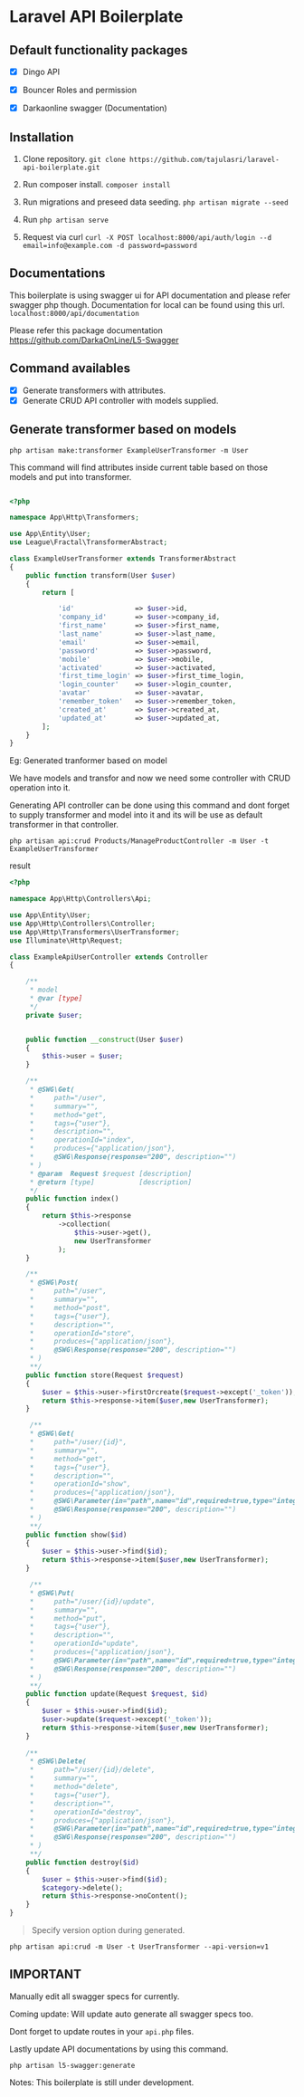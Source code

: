 # Laravel API Boilerplate

## Default functionality packages
- [x] Dingo API
- [x] Bouncer Roles and permission
- [x] Darkaonline swagger (Documentation)


## Installation

1. Clone repository.
`git clone https://github.com/tajulasri/laravel-api-boilerplate.git`

2. Run composer install.
`composer install`

3. Run migrations and preseed data seeding.
`php artisan migrate --seed `

4. Run `php artisan serve`

5. Request via curl `curl -X POST localhost:8000/api/auth/login --d email=info@example.com -d password=password`


## Documentations
This boilerplate is using swagger ui for API documentation and please refer swagger php though. Documentation for local can be found using this url.
`localhost:8000/api/documentation`

Please refer this package documentation https://github.com/DarkaOnLine/L5-Swagger


## Command availables
- [x] Generate transformers with attributes.
- [x] Generate CRUD API controller with models supplied. 

## Generate transformer based on models

`php artisan make:transformer ExampleUserTransformer -m User`

This command will find attributes inside current table based on those models and put into transformer.

```php

<?php

namespace App\Http\Transformers;

use App\Entity\User;
use League\Fractal\TransformerAbstract;

class ExampleUserTransformer extends TransformerAbstract
{
    public function transform(User $user)
    {
        return [

            'id'               => $user->id,
            'company_id'       => $user->company_id,
            'first_name'       => $user->first_name,
            'last_name'        => $user->last_name,
            'email'            => $user->email,
            'password'         => $user->password,
            'mobile'           => $user->mobile,
            'activated'        => $user->activated,
            'first_time_login' => $user->first_time_login,
            'login_counter'    => $user->login_counter,
            'avatar'           => $user->avatar,
            'remember_token'   => $user->remember_token,
            'created_at'       => $user->created_at,
            'updated_at'       => $user->updated_at,
        ];
    }
}

```

Eg: Generated tranformer based on model


We have models and transfor and now we need some controller with CRUD operation into it.

Generating API controller can be done using this command and dont forget to supply transformer and model into it and its will be use as default transformer in that controller.

`php artisan api:crud Products/ManageProductController -m User -t ExampleUserTransformer`

result

```php
<?php

namespace App\Http\Controllers\Api;

use App\Entity\User;
use App\Http\Controllers\Controller;
use App\Http\Transformers\UserTransformer;
use Illuminate\Http\Request;

class ExampleApiUserController extends Controller
{

    /**
     * model
     * @var [type]
     */
    private $user;


    public function __construct(User $user)
    {
        $this->user = $user;
    }

    /**
     * @SWG\Get(
     *     path="/user",
     *     summary="",
     *     method="get",
     *     tags={"user"},
     *     description="",
     *     operationId="index",
     *     produces={"application/json"},
     *     @SWG\Response(response="200", description="")
     * )
     * @param  Request $request [description]
     * @return [type]           [description]
     */
    public function index()
    {
        return $this->response
            ->collection(
                $this->user->get(),
                new UserTransformer
            );
    }

    /**
     * @SWG\Post(
     *     path="/user",
     *     summary="",
     *     method="post",
     *     tags={"user"},
     *     description="",
     *     operationId="store",
     *     produces={"application/json"},
     *     @SWG\Response(response="200", description="")
     * )
     **/
    public function store(Request $request)
    {
        $user = $this->user->firstOrcreate($request->except('_token'));
        return $this->response->item($user,new UserTransformer);
    }

     /**
     * @SWG\Get(
     *     path="/user/{id}",
     *     summary="",
     *     method="get",
     *     tags={"user"},
     *     description="",
     *     operationId="show",
     *     produces={"application/json"},
     *     @SWG\Parameter(in="path",name="id",required=true,type="integer"),
     *     @SWG\Response(response="200", description="")
     * )
     **/
    public function show($id)
    {
        $user = $this->user->find($id);
        return $this->response->item($user,new UserTransformer);
    }

     /**
     * @SWG\Put(
     *     path="/user/{id}/update",
     *     summary="",
     *     method="put",
     *     tags={"user"},
     *     description="",
     *     operationId="update",
     *     produces={"application/json"},
     *     @SWG\Parameter(in="path",name="id",required=true,type="integer"),
     *     @SWG\Response(response="200", description="")
     * )
     **/
    public function update(Request $request, $id)
    {
        $user = $this->user->find($id);
        $user->update($request->except('_token'));
        return $this->response->item($user,new UserTransformer);
    }
    
    /**
     * @SWG\Delete(
     *     path="/user/{id}/delete",
     *     summary="",
     *     method="delete",
     *     tags={"user"},
     *     description="",
     *     operationId="destroy",
     *     produces={"application/json"},
     *     @SWG\Parameter(in="path",name="id",required=true,type="integer"),
     *     @SWG\Response(response="200", description="")
     * )
     **/
    public function destroy($id)
    {
        $user = $this->user->find($id);
        $category->delete();
        return $this->response->noContent();
    }
}


```


> Specify version option during generated. 

`php artisan api:crud -m User -t UserTransformer --api-version=v1`


## IMPORTANT
Manually edit all swagger specs for currently.

Coming update: Will update auto generate all swagger specs too.

Dont forget to update routes in your `api.php` files.

Lastly update API documentations by using this command.

`php artisan l5-swagger:generate`


Notes: This boilerplate is still under development.


